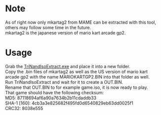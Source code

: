 # Note
As of right now only mkartag2 from MAME can be extracted with this tool, others may follow some time in the future.  
mkartag2 is the japanese version of mario kart arcade gp2.  

# Usage
Grab the [TriNandIsoExtract.exe](bin/TriNandIsoExtract.exe?raw=true) and place it into a new folder.  
Copy the .bin files of mkartag2 as well as the US version of mario kart arcade gp2 with the name MARIOKARTGP2.BIN into that folder as well.  
Run TriNandIsoExtract and wait for it to create a OUT.BIN.  
Rename that OUT.BIN to for example game.iso, it is now ready to play.  
That game should have the following checksum:  
MD5: 87118694af6a90a7634b2b11cdaddb33  
SHA-1 [160]: 4cb3a3e825682f495fd0d6540829eb63dd0025f1  
CRC32: 8038e555  
